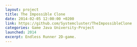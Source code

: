 ```yaml
---
layout: project
title: The Impossible Clone
date: 2014-02-05 12:00:00 +0200
link: https://github.com/Systemcluster/TheImpossibleClone
categories: Game Java University-Project
launched: 2014
excerpt: Endless Runner 2D-game.
---
```


